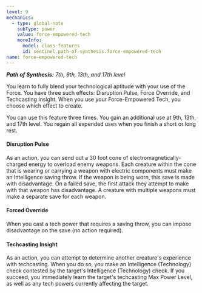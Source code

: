 ```yaml
---
level: 9
mechanics:
  - type: global-note
    subType: power
    value: force-empowered-tech
    moreInfo:
      model: class-features
      id: sentinel.path-of-synthesis.force-empowered-tech
name: force-empowered-tech
---
```

_**Path of Synthesis:** 7th, 9th, 13th, and 17th level_
You learn to fully blend your technological aptitude with your use of the Force. You have three such effects: Disruption Pulse, Force Override, and Techcasting Insight. When you use your Force-Empowered Tech, you choose which effect to create.
You can use this feature three times. You gain an additional use at 9th, 13th, and 17th level. You regain all expended uses when you finish a short or long rest.
#### Disruption Pulse
As an action, you can send out a 30 foot cone of electromagnetically-charged energy to overload enemy weapons. Each creature within the cone that is wearing or carrying a weapon with electric components must make an Intelligence saving throw. If the weapon is being worn, this save is made with disadvantage. On a failed save, the first attack they attempt to make with that weapon has disadvantage. A creature with multiple weapons must make a separate save for each weapon.
#### Forced Override
When you cast a tech power that requires a saving throw, you can impose disadvantage on the save (no action required).
#### Techcasting Insight
As an action, you can attempt to determine another creature's experience with techcasting. When you do so, you make an Intelligence (Technology) check contested by the target's Intelligence (Technology) check. If you succeed, you immediately learn the target's techcasting Max Power Level, as well as any tech powers currently affecting the target.